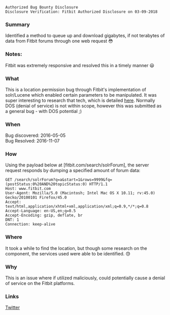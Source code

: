 ```
Authorized Bug Bounty Disclosure
Disclosure Verification: Fitbit Authorized Disclosure on 03-09-2018
```
### Summary
Identified a method to queue up and download gigabytes, if not terabytes of data from Fitbit forums through one web request :flushed:

### Notes:
Fitbit was extremely responsive and resolved this in a timely manner :smiley:

### What
This is a location permission bug through Fitbit's implementation of solr/Lucene which enabled certain parameters to be manipulated.
It was super interesting to research that tech, which is detailed <a href="http://lucene.apache.org/solr/">here</a>.
Normally DOS (denial of service) is not within scope, however this was submitted as a general bug - with DOS potential ;)

### When
Bug discovered: 2016-05-05<br>
Bug Resolved: 2016-11-07

### How
Using the payload below at [fitbit.com/search/solrForum], the server request responds by dumping a specified amount of forum data:<br>
```
GET /search/solrForum?q=a&start=1&rows=9999&fq=(postStatus:0%20AND%20topicStatus:0) HTTP/1.1
Host: www.fitbit.com
User-Agent: Mozilla/5.0 (Macintosh; Intel Mac OS X 10.11; rv:45.0) Gecko/20100101 Firefox/45.0
Accept: text/html,application/xhtml+xml,application/xml;q=0.9,*/*;q=0.8
Accept-Language: en-US,en;q=0.5
Accept-Encoding: gzip, deflate, br
DNT: 1
Connection: keep-alive
```

### Where
It took a while to find the location, but though some research on the component, the services used were able to be identified. :sweat:

### Why
This is an issue where if utilized maliciously, could potentially cause a denial of service on the Fitbit platforms.

### Links
<a href="www.twitter.com/_eagleEggs">Twitter</a>
